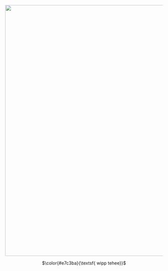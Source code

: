 <p align="center"><img src="https://file.garden/Z1RDrf5S-wyca2lu/takedown!" width=800">

<p align="center">$\color{#e7c3ba}{\textsf{ wipp tehee}}$
